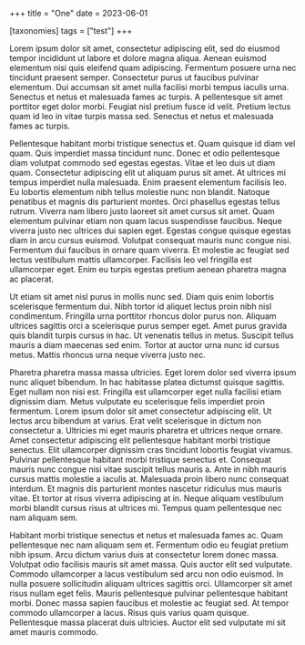 +++
title = "One"
date = 2023-06-01

[taxonomies]
tags = ["test"]
+++

Lorem ipsum dolor sit amet, consectetur adipiscing elit, sed do eiusmod tempor incididunt ut labore et dolore magna aliqua. Aenean euismod elementum nisi quis eleifend quam adipiscing. Fermentum posuere urna nec tincidunt praesent semper. Consectetur purus ut faucibus pulvinar elementum. Dui accumsan sit amet nulla facilisi morbi tempus iaculis urna. Senectus et netus et malesuada fames ac turpis. A pellentesque sit amet porttitor eget dolor morbi. Feugiat nisl pretium fusce id velit. Pretium lectus quam id leo in vitae turpis massa sed. Senectus et netus et malesuada fames ac turpis.

<!-- more -->

Pellentesque habitant morbi tristique senectus et. Quam quisque id diam vel quam. Quis imperdiet massa tincidunt nunc. Donec et odio pellentesque diam volutpat commodo sed egestas egestas. Vitae et leo duis ut diam quam. Consectetur adipiscing elit ut aliquam purus sit amet. At ultrices mi tempus imperdiet nulla malesuada. Enim praesent elementum facilisis leo. Eu lobortis elementum nibh tellus molestie nunc non blandit. Natoque penatibus et magnis dis parturient montes. Orci phasellus egestas tellus rutrum. Viverra nam libero justo laoreet sit amet cursus sit amet. Quam elementum pulvinar etiam non quam lacus suspendisse faucibus. Neque viverra justo nec ultrices dui sapien eget. Egestas congue quisque egestas diam in arcu cursus euismod. Volutpat consequat mauris nunc congue nisi. Fermentum dui faucibus in ornare quam viverra. Et molestie ac feugiat sed lectus vestibulum mattis ullamcorper. Facilisis leo vel fringilla est ullamcorper eget. Enim eu turpis egestas pretium aenean pharetra magna ac placerat.

Ut etiam sit amet nisl purus in mollis nunc sed. Diam quis enim lobortis scelerisque fermentum dui. Nibh tortor id aliquet lectus proin nibh nisl condimentum. Fringilla urna porttitor rhoncus dolor purus non. Aliquam ultrices sagittis orci a scelerisque purus semper eget. Amet purus gravida quis blandit turpis cursus in hac. Ut venenatis tellus in metus. Suscipit tellus mauris a diam maecenas sed enim. Tortor at auctor urna nunc id cursus metus. Mattis rhoncus urna neque viverra justo nec.

Pharetra pharetra massa massa ultricies. Eget lorem dolor sed viverra ipsum nunc aliquet bibendum. In hac habitasse platea dictumst quisque sagittis. Eget nullam non nisi est. Fringilla est ullamcorper eget nulla facilisi etiam dignissim diam. Metus vulputate eu scelerisque felis imperdiet proin fermentum. Lorem ipsum dolor sit amet consectetur adipiscing elit. Ut lectus arcu bibendum at varius. Erat velit scelerisque in dictum non consectetur a. Ultricies mi eget mauris pharetra et ultrices neque ornare. Amet consectetur adipiscing elit pellentesque habitant morbi tristique senectus. Elit ullamcorper dignissim cras tincidunt lobortis feugiat vivamus. Pulvinar pellentesque habitant morbi tristique senectus et. Consequat mauris nunc congue nisi vitae suscipit tellus mauris a. Ante in nibh mauris cursus mattis molestie a iaculis at. Malesuada proin libero nunc consequat interdum. Et magnis dis parturient montes nascetur ridiculus mus mauris vitae. Et tortor at risus viverra adipiscing at in. Neque aliquam vestibulum morbi blandit cursus risus at ultrices mi. Tempus quam pellentesque nec nam aliquam sem.

Habitant morbi tristique senectus et netus et malesuada fames ac. Quam pellentesque nec nam aliquam sem et. Fermentum odio eu feugiat pretium nibh ipsum. Arcu dictum varius duis at consectetur lorem donec massa. Volutpat odio facilisis mauris sit amet massa. Quis auctor elit sed vulputate. Commodo ullamcorper a lacus vestibulum sed arcu non odio euismod. In nulla posuere sollicitudin aliquam ultrices sagittis orci. Ullamcorper sit amet risus nullam eget felis. Mauris pellentesque pulvinar pellentesque habitant morbi. Donec massa sapien faucibus et molestie ac feugiat sed. At tempor commodo ullamcorper a lacus. Risus quis varius quam quisque. Pellentesque massa placerat duis ultricies. Auctor elit sed vulputate mi sit amet mauris commodo.
